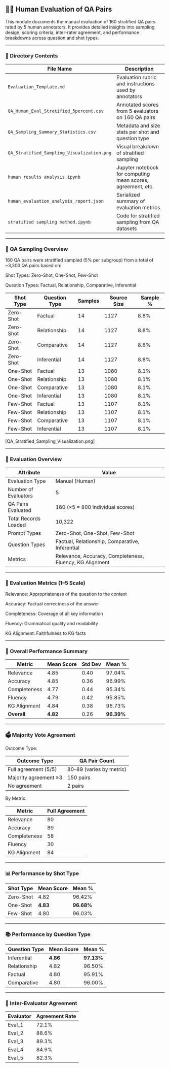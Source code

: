 ## 🧑‍⚖️ Human Evaluation of QA Pairs
This module documents the manual evaluation of 160 stratified QA pairs rated by 5 human annotators. It provides detailed insights into sampling design, scoring criteria, inter-rater agreement, and performance breakdowns across question and shot types.

---
### 📁 Directory Contents

| File Name                                  | Description                                                 |
| ------------------------------------------ | ----------------------------------------------------------- |
| `Evaluation_Template.md`                   | Evaluation rubric and instructions used by annotators       |
| `QA_Human_Eval_Stratified_5percent.csv`    | Annotated scores from 5 evaluators on 160 QA pairs          |
| `QA_Sampling_Summary_Statistics.csv`       | Metadata and size stats per shot and question type          |
| `QA_Stratified_Sampling_Visualization.png` | Visual breakdown of stratified sampling                     |
| `human results analysis.ipynb`             | Jupyter notebook for computing mean scores, agreement, etc. |
| `human_evaluation_analysis_report.json`    | Serialized summary of evaluation metrics                    |
| `stratified sampling method.ipynb`         | Code for stratified sampling from QA datasets               |

---

### 🧪 QA Sampling Overview

160 QA pairs were stratified sampled (5% per subgroup) from a total of ~3,300 QA pairs based on:

Shot Types: Zero-Shot, One-Shot, Few-Shot

Question Types: Factual, Relationship, Comparative, Inferential

| Shot Type | Question Type | Samples | Source Size | Sample % |
| --------- | ------------- | ------- | ----------- | -------- |
| Zero-Shot | Factual       | 14      | 1127        | 8.8%     |
| Zero-Shot | Relationship  | 14      | 1127        | 8.8%     |
| Zero-Shot | Comparative   | 14      | 1127        | 8.8%     |
| Zero-Shot | Inferential   | 14      | 1127        | 8.8%     |
| One-Shot  | Factual       | 13      | 1080        | 8.1%     |
| One-Shot  | Relationship  | 13      | 1080        | 8.1%     |
| One-Shot  | Comparative   | 13      | 1080        | 8.1%     |
| One-Shot  | Inferential   | 13      | 1080        | 8.1%     |
| Few-Shot  | Factual       | 13      | 1107        | 8.1%     |
| Few-Shot  | Relationship  | 13      | 1107        | 8.1%     |
| Few-Shot  | Comparative   | 13      | 1107        | 8.1%     |
| Few-Shot  | Inferential   | 13      | 1107        | 8.1%     |


[QA_Stratified_Sampling_Visualization.png]

----

###  🧩 Evaluation Overview

| Attribute            | Value                                                    |
| -------------------- | -------------------------------------------------------- |
| Evaluation Type      | Manual (Human)                                           |
| Number of Evaluators | 5                                                        |
| QA Pairs Evaluated   | 160 (×5 = 800 individual scores)                         |
| Total Records Loaded | 10,322                                                   |
| Prompt Types         | Zero-Shot, One-Shot, Few-Shot                            |
| Question Types       | Factual, Relationship, Comparative, Inferential          |
| Metrics              | Relevance, Accuracy, Completeness, Fluency, KG Alignment |

---

###  🎯 Evaluation Metrics (1–5 Scale)

Relevance: Appropriateness of the question to the context

Accuracy: Factual correctness of the answer

Completeness: Coverage of all key information

Fluency: Grammatical quality and readability

KG Alignment: Faithfulness to KG facts

---

### 🔧 Overall Performance Summary

| Metric       | Mean Score | Std Dev | Mean %     |
| ------------ | ---------- | ------- | ---------- |
| Relevance    | 4.85       | 0.40    | 97.04%     |
| Accuracy     | 4.85       | 0.36    | 96.99%     |
| Completeness | 4.77       | 0.44    | 95.34%     |
| Fluency      | 4.79       | 0.42    | 95.85%     |
| KG Alignment | 4.84       | 0.38    | 96.73%     |
| **Overall**  | **4.82**   | 0.26    | **96.39%** |

---

### 🗳️ Majority Vote Agreement

Outcome Type:


| Outcome Type          | QA Pair Count            |
| --------------------- | ------------------------ |
| Full agreement (5/5)  | 80–89 (varies by metric) |
| Majority agreement ≥3 | 150 pairs                |
| No agreement          | 2 pairs                  |


By Metric:

| Metric       | Full Agreement |
| ------------ | -------------- |
| Relevance    | 80             |
| Accuracy     | 89             |
| Completeness | 58             |
| Fluency      | 30             |
| KG Alignment | 84             |

---

### 📊 Performance by Shot Type

| Shot Type | Mean Score | Mean %     |
| --------- | ---------- | ---------- |
| Zero-Shot | 4.82       | 96.42%     |
| One-Shot  | **4.83**   | **96.68%** |
| Few-Shot  | 4.80       | 96.03%     |

---

### 📚 Performance by Question Type

| Question Type | Mean Score | Mean %     |
| ------------- | ---------- | ---------- |
| Inferential   | **4.86**   | **97.13%** |
| Relationship  | 4.82       | 96.50%     |
| Factual       | 4.80       | 95.91%     |
| Comparative   | 4.80       | 96.00%     |

---

### 🔬 Inter-Evaluator Agreement

| Evaluator | Agreement Rate |
| --------- | -------------- |
| Eval\_1   | 72.1%          |
| Eval\_2   | 88.6%          |
| Eval\_3   | 89.3%          |
| Eval\_4   | 84.9%          |
| Eval\_5   | 82.3%          |





